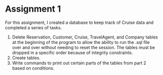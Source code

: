 # Assignment 1

For this assignment, I created a database to keep track of Cruise data and completed a series of tasks.

1. Delete Reservation, Customer, Cruise, TravelAgent, and Company tables at the beginning of the program to allow the ability to run the .sql file over and over without needing to reset the session. The tables must be dropped in a specific order because of integrity constraints.
2. Create tables. 
3. Write commands to print out certain parts of the tables from part 2 based on conditions.